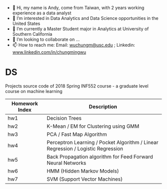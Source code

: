 - 👋 Hi, my name is Andy, come from Taiwan, with 2 years working experience as a data analyst
- 👀 I’m interested in Data Analytics and Data Science opportunities in the United States
- 🌱 I’m currently a Master Student major in Analytics at University of Southern California
- 💞️ I’m looking to collaborate on ...
- 📫 How to reach me:   Email: wuchungm@usc.edu ; Linkedin: www.linkedin.com/in/chungmingwu

<!---
andywu96/andywu96 is a ✨ special ✨ repository because its `ABOUTME.md` (this file) appears on your GitHub profile.
You can click the Preview link to take a look at your changes.
--->


# DS
Projects source code of 2018 Spring INF552 course - a graduate level course on machine learning

| Homework Index | Description                                                                       |
|----------------|-----------------------------------------------------------------------------------|
| hw1            | Decision Trees                                                                    |
| hw2            | K-Mean / EM for Clustering using GMM                                              |
| hw3            | PCA / Fast Map Algorithm                                                          |
| hw4            | Perceptron Learning / Pocket Algorithm /  Linear Regression / Logistic Regression |
| hw5            | Back Propagation algorithm for Feed Forward Neural Networks                       |
| hw6            | HMM (Hidden Markov Models)                                                        |
| hw7            | SVM (Support Vector Machines)                                                     |
